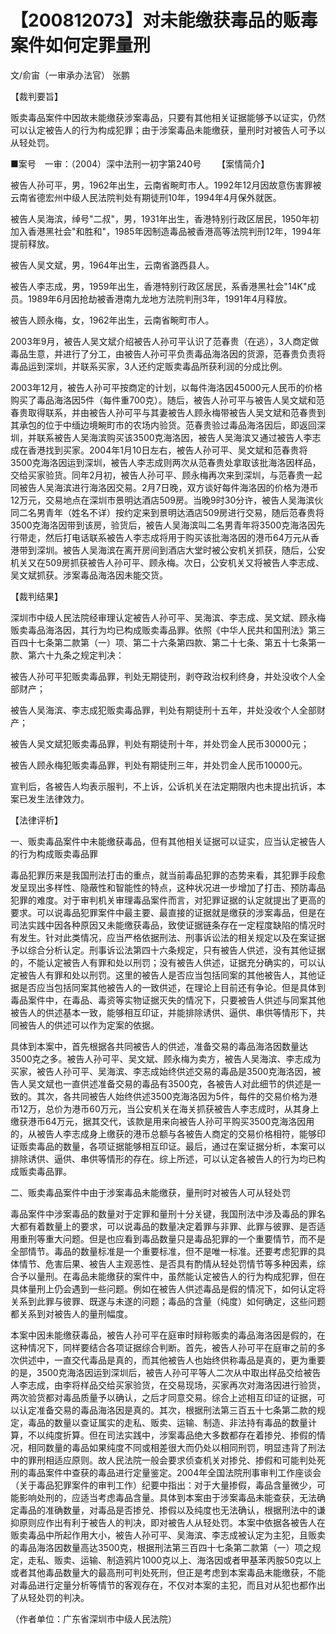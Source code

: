 # 【200812073】对未能缴获毒品的贩毒案件如何定罪量刑

文/俞宙（一审承办法官） 张鹏

【裁判要旨】

贩卖毒品案件中因故未能缴获涉案毒品，只要有其他相关证据能够予以证实，仍然可以认定被告人的行为构成犯罪；由于涉案毒品未能缴获，量刑时对被告人可予以从轻处罚。

■案号　一审：（2004）深中法刑一初字第240号 　　【案情简介】

被告人孙可平，男，1962年出生，云南省畹町市人。1992年12月因故意伤害罪被云南省德宏州中级人民法院判处有期徒刑10年，1994年4月保外就医。

被告人吴海滨，绰号"二叔"，男，1931年出生，香港特别行政区居民，1950年初加入香港黑社会"和胜和"，1985年因制造毒品被香港高等法院判刑12年，1994年提前释放。

被告人吴文斌，男，1964年出生，云南省潞西县人。

被告人李志成，男，1959年出生，香港特别行政区居民，系香港黑社会"14K"成员。1989年6月因抢劫被香港南九龙地方法院判刑3年，1991年4月释放。

被告人顾永梅，女，1962年出生，云南省畹町市人。

2003年9月，被告人吴文斌介绍被告人孙可平认识了范春贵（在逃），3人商定做毒品生意，并进行了分工，由被告人孙可平负责毒品海洛因的货源，范春贵负责将毒品运到深圳，并联系买家，3人还约定贩卖毒品所获利润的分成比例。

2003年12月，被告人孙可平按商定的计划，以每件海洛因45000元人民币的价格购买了毒品海洛因5件（每件重700克）。随后，被告人孙可平与被告人吴文斌和范春贵取得联系，并由被告人孙可平与其妻被告人顾永梅带被告人吴文斌和范春贵到其承包的位于中缅边境畹町市的农场内验货。范春贵验过毒品海洛因后，即返回深圳，并联系被告人吴海滨购买该3500克海洛因，被告人吴海滨又通过被告人李志成在香港找到买家。2004年1月10日左右，被告人孙可平、吴文斌和范春贵将3500克海洛因运到深圳，被告人李志成则两次从范春贵处拿取该批海洛因样品，交给买家验货。同年2月初，被告人孙可平、顾永梅再次来到深圳，与范春贵一起同被告人吴海滨进行海洛因交易。2月7日晚，双方谈好每件海洛因的价格为港币12万元，交易地点在深圳市景明达酒店509房。当晚9时30分许，被告人吴海滨伙同二名男青年（姓名不详）按约定来到景明达酒店509房进行交易，随后范春贵将3500克海洛因带到该房，验货后，被告人吴海滨叫二名男青年将3500克海洛因先行带走，然后打电话联系被告人李志成将用于购买该批海洛因的港币64万元从香港带到深圳。被告人吴海滨在离开房间到酒店大堂时被公安机关抓获，随后，公安机关又在509房抓获被告人孙可平、顾永梅。次日，公安机关又将被告人李志成、吴文斌抓获。涉案毒品海洛因未能交货。

【裁判结果】

深圳市中级人民法院经审理认定被告人孙可平、吴海滨、李志成、吴文斌、顾永梅贩卖毒品海洛因，其行为均已构成贩卖毒品罪。依照《中华人民共和国刑法》第三百四十七条第二款第（一）项、第二十六条第四款、第二十七条、第五十七条第一款、第六十九条之规定判决：

被告人孙可平犯贩卖毒品罪，判处无期徒刑，剥夺政治权利终身，并处没收个人全部财产；

被告人吴海滨、李志成犯贩卖毒品罪，判处有期徒刑十五年，并处没收个人全部财产；

被告人吴文斌犯贩卖毒品罪，判处有期徒刑十年，并处罚金人民币30000元；

被告人顾永梅犯贩卖毒品罪，判处有期徒刑三年，并处罚金人民币10000元。

宣判后，各被告人均表示服判，不上诉，公诉机关在法定期限内也未提出抗诉，本案已发生法律效力。

【法律评析】

一、贩卖毒品案件中未能缴获毒品，但有其他相关证据可以证实，应当认定被告人的行为构成贩卖毒品罪

毒品犯罪历来是我国刑法打击的重点，就当前毒品犯罪的态势来看，其犯罪手段愈发呈现出多样性、隐蔽性和智能性的特点，这种状况进一步增加了打击、预防毒品犯罪的难度。对于审判机关审理毒品案件而言，对犯罪证据的认定就提出了更高的要求。可以说毒品犯罪案件中最主要、最直接的证据就是缴获的涉案毒品，但是在司法实践中因各种原因又未能缴获毒品，致使证据链条存在一定程度缺陷的情况时有发生。针对此类情况，应当严格依据刑法、刑事诉讼法的相关规定以及在案证据予以综合分析认定。刑事诉讼法第四十六条规定，只有被告人供述，没有其他证据的，不能认定被告人有罪和处以刑罚；没有被告人供述，证据充分确实的，可以认定被告人有罪和处以刑罚。这里的被告人是否应当包括同案的其他被告人，其他证据是否应当包括同案其他被告人的一致供述，在理论上目前还有争论。但是具体到毒品案件中，在毒品、毒资等实物证据灭失的情况下，只要被告人供述与同案其他被告人的供述基本一致，能够相互印证，并能排除诱供、逼供、串供等情形下，共同被告人的供述可以作为定案的依据。

具体到本案中，首先根据各共同被告人的供述，准备交易的毒品海洛因数量达3500克之多。被告人孙可平、吴文斌、顾永梅为卖方，被告人吴海滨、李志成为买家，被告人孙可平、吴海滨、李志成始终供述交易的毒品是3500克海洛因，被告人吴文斌也一直供述准备交易的毒品有3500克，各被告人对此细节的供述是一致的。其次，各共同被告人始终供述3500克海洛因为5件，每件的交易价格为港币12万，总价为港币60万元，当公安机关在海关抓获被告人李志成时，从其身上缴获港币64万元，据其交代，该款是用来向被告人孙可平购买3500克海洛因用的，从被告人李志成身上缴获的港币总额与各被告人商定的交易价格相符，能够印证贩卖毒品的数量，各项证据能够相互印证。最后，通过在案证据分析，本案可以排除诱供、逼供、串供等情形的存在。综上所述，可以认定各被告人的行为均已构成贩卖毒品罪。

二、贩卖毒品案件中由于涉案毒品未能缴获，量刑时对被告人可从轻处罚

毒品案件中涉案毒品的数量对于定罪和量刑十分关键，我国刑法中涉及毒品的罪名大都有着数量上的要求，可以说毒品的数量决定着罪与非罪、此罪与彼罪、是否适用重刑等重大问题。但是也应看到毒品数量只是毒品犯罪的一个重要情节，而不是全部情节。毒品的数量标准是一个重要标准，但不是唯一标准。还要考虑犯罪的具体情节、危害后果、被告人主观恶性、是否具有酌情从轻处罚情节等多种因素，综合予以量刑。在毒品未能缴获的案件中，虽然能认定被告人的行为构成犯罪，但在具体量刑上仍会遇到一些问题。例如在被告人供述毒品是假的情况下，如何认定将关系到此罪与彼罪、既遂与未遂的问题；毒品的含量（纯度）如何确定，这些问题都关系到对被告人的量刑幅度。

本案中因未能缴获毒品，被告人孙可平在庭审时辩称贩卖的毒品海洛因是假的，在这种情况下，同样要结合各项证据综合判断。首先，被告人孙可平在庭审之前的多次供述中，一直交代毒品是真的，而其他被告人也始终供称毒品是真的，更为重要的是，3500克海洛因运到深圳后，被告人孙可平等人二次从中取出样品交给被告人李志成，由李将样品交给买家验货，在交易现场，买家再次对海洛因进行验货，两次验货都对毒品质量予以确认，之后才同意交易。综合上述相互印证的证据，可以认定准备交易的毒品海洛因是真的。其次，根据刑法第三百五十七条第二款的规定，毒品的数量以查证属实的走私、贩卖、运输、制造、非法持有毒品的数量计算，不以纯度折算。但在司法实践中，涉案毒品绝大多数都存在着掺兑、掺假的情况，相同数量的毒品如果纯度不同或相差很大而仍处以相同刑罚，明显违背了刑法中的罪刑相适应原则。故人民法院一般会要求侦查机关对掺兑、掺假和可能判处死刑的毒品案件中查获的毒品进行定量鉴定。2004年全国法院刑事审判工作座谈会（关于毒品犯罪案件的审判工作）纪要中指出：对于大量掺假，毒品含量微少，可能影响处刑的，应适当考虑毒品含量。具体到本案由于涉案毒品未能查获，无法确定毒品的准确数量，对毒品是否掺兑、掺假以及纯度也无法确认，根据刑法中的谦抑原则应作出有利于被告人的判决，即对被告人从轻处罚。本案中依据各被告人在贩卖毒品中所起作用大小，被告人孙可平、吴海滨、李志成被认定为主犯，且贩卖的毒品海洛因数量高达3500克，根据刑法第三百四十七条第二款第（一）项之规定，走私、贩卖、运输、制造鸦片1000克以上、海洛因或者甲基苯丙胺50克以上或者其他毒品数量大的最高刑可判处死刑，但正是考虑到本案毒品未能缴获，不能对毒品进行定量分析等情节的客观存在，不仅对本案的主犯，而且对从犯也都作出了从轻处罚的判决。

（作者单位：广东省深圳市中级人民法院）